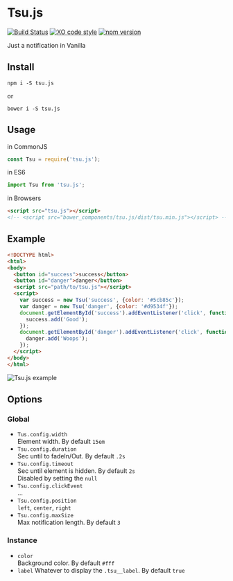 # Tsu.js

[![Build Status](https://travis-ci.org/totora0155/tsu.js.svg?branch=master)](https://travis-ci.org/totora0155/tsu.js)
[![XO code style](https://img.shields.io/badge/code_style-XO-5ed9c7.svg)](https://github.com/sindresorhus/xo)
[![npm version](https://badge.fury.io/js/tsu.js.svg)](https://badge.fury.io/js/tsu.js)

Just a notification in Vanilla

## Install

```
npm i -S tsu.js
```

or

```
bower i -S tsu.js
```

## Usage

in CommonJS
```js
const Tsu = require('tsu.js');
```

in ES6
```js
import Tsu from 'tsu.js';
```

in Browsers

```html
<script src="tsu.js"></script>
<!-- <script src="bower_components/tsu.js/dist/tsu.min.js"></script> -->
```

## Example
```html
<!DOCTYPE html>
<html>
<body>
  <button id="success">success</button>
  <button id="danger">danger</button>
  <script src="path/to/tsu.js"></script>
  <script>
    var success = new Tsu('success', {color: '#5cb85c'});
    var danger = new Tsu('danger', {color: '#d9534f'});
    document.getElementById('success').addEventListener('click', function() {
      success.add('Good');
    });
    document.getElementById('danger').addEventListener('click', function() {
      danger.add('Woops');
    });
  </script>
</body>
</html>

```

![Tsu.js example](https://raw.githubusercontent.com/totora0155/tsu.js/master/example.gif)

## Options

### Global

- `Tus.config.width`  
  Element width. By default `15em`
- `Tsu.config.duration`  
  Sec until to fadeIn/Out. By default `.2s`
- `Tsu.config.timeout`  
  Sec until element is hidden. By default `2s`  
  Disabled by setting the `null`
- `Tsu.config.clickEvent`  
  ...
- `Tsu.config.position`  
  `left`, `center`, `right`
- `Tsu.config.maxSize`  
  Max notification length. By default `3`

### Instance

- `color`  
  Background color. By default `#fff`
- `label`
  Whatever to display the `.tsu__label`. By default `true`
